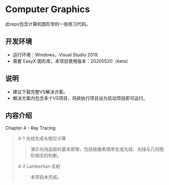 Computer Graphics
=======
此repo包含计算机图形学的一些练习代码。<br>

开发环境
-------
* 运行环境：Windows，Visual Studio 2019
* 需要 EasyX 图形库，本项目使用版本：20200520（beta）

说明
-------
* 建议下载完整VS解决方案。
* 解决方案内包含多个VS项目，将欲执行项目设为启动项目即可运行。

内容介绍
-------
Chapter 4 - Ray Tracing
>4-1 光线生成与相交计算
>>演示光线追踪的基本原理，包括按像素顺序生成光线、光线与几何图形相交的判断。
>
>4-2 Lambertian 反射
>>本项目未完成。
